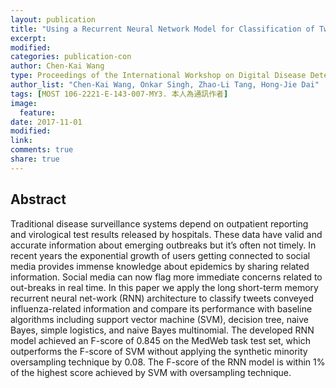 ```yaml
---
layout: publication
title: "Using a Recurrent Neural Network Model for Classification of Tweets Conveyed Influenza-related Information"
excerpt:
modified:
categories: publication-con
author: Chen-Kai Wang
type: Proceedings of the International Workshop on Digital Disease Detection using Social Media 2017 (DDDSM-2, Taipei, Taiwan
author_list: "Chen-Kai Wang, Onkar Singh, Zhao-Li Tang, Hong-Jie Dai"
tags: [MOST 106-2221-E-143-007-MY3. 本人為通訊作者]
image:
  feature:
date: 2017-11-01
modified: 
link: 
comments: true
share: true
---
```


## Abstract

Traditional disease surveillance systems depend on outpatient reporting and virological test results released by hospitals. These data have valid and accurate information about emerging outbreaks but it’s often not timely. In recent years the exponential growth of users getting connected to social media provides immense knowledge about epidemics by sharing related information. Social media can now flag more immediate concerns related to out-breaks in real time. In this paper we apply the long short-term memory recurrent neural net-work (RNN) architecture to classify tweets conveyed influenza-related information and compare its performance with baseline algorithms including support vector machine (SVM), decision tree, naive Bayes, simple logistics, and naive Bayes multinomial. The developed RNN model achieved an F-score of 0.845 on the MedWeb task test set, which outperforms the F-score of SVM without applying the synthetic minority oversampling technique by 0.08. The F-score of the RNN model is within 1% of the highest score achieved by SVM with oversampling technique.